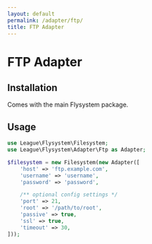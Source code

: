 ```yaml
---
layout: default
permalink: /adapter/ftp/
title: FTP Adapter
---
```


# FTP Adapter

## Installation

Comes with the main Flysystem package.

## Usage

~~~ php
use League\Flysystem\Filesystem;
use League\Flysystem\Adapter\Ftp as Adapter;

$filesystem = new Filesystem(new Adapter([
    'host' => 'ftp.example.com',
    'username' => 'username',
    'password' => 'password',

    /** optional config settings */
    'port' => 21,
    'root' => '/path/to/root',
    'passive' => true,
    'ssl' => true,
    'timeout' => 30,
]));
~~~
